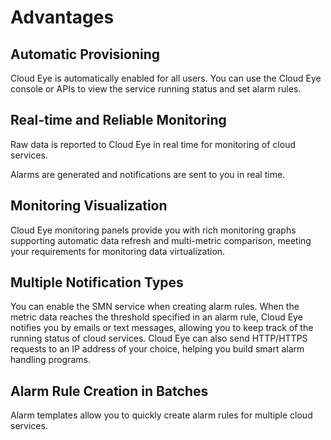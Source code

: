 # Advantages<a name="EN-US_TOPIC_0084572329"></a>

## Automatic Provisioning<a name="section1228013315142"></a>

Cloud Eye is automatically enabled for all users. You can use the Cloud Eye console or APIs to view the service running status and set alarm rules.

## Real-time and Reliable Monitoring<a name="section4123957115211"></a>

Raw data is reported to Cloud Eye in real time for monitoring of cloud services.

Alarms are generated and notifications are sent to you in real time. 

## Monitoring Visualization<a name="section28855920151831"></a>

Cloud Eye monitoring panels provide you with rich monitoring graphs supporting automatic data refresh and multi-metric comparison, meeting your requirements for monitoring data virtualization.

## Multiple Notification Types<a name="section4527612415563"></a>

You can enable the SMN service when creating alarm rules. When the metric data reaches the threshold specified in an alarm rule, Cloud Eye notifies you by emails or text messages, allowing you to keep track of the running status of cloud services. Cloud Eye can also send HTTP/HTTPS requests to an IP address of your choice, helping you build smart alarm handling programs.

## Alarm Rule Creation in Batches<a name="section27036286155829"></a>

Alarm templates allow you to quickly create alarm rules for multiple cloud services.


